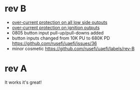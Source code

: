 # rev B

* [over-current protection on all low side outputs](https://github.com/rusefi/uaefi/issues/44)
* [over-current protection on ignition outputs](https://github.com/rusefi/uaefi/issues/42)
* 0805 button input pull-up/pull-downs added
* button inputs changed from 10K PU to 680K PD https://github.com/rusefi/uaefi/issues/36
* minor cosmetic https://github.com/rusefi/uaefi/labels/rev-B

# rev A

It works it's great!
